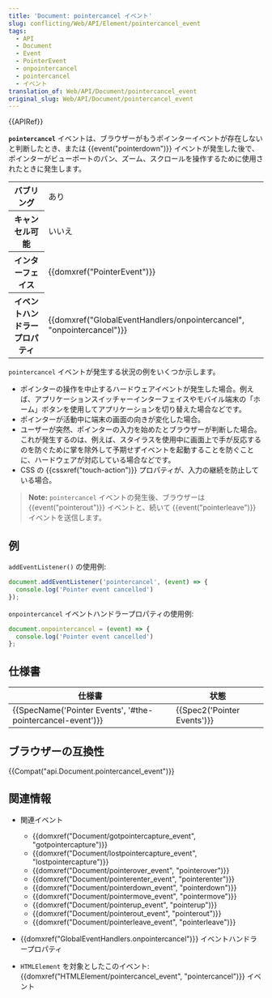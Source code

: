 ```yaml
---
title: 'Document: pointercancel イベント'
slug: conflicting/Web/API/Element/pointercancel_event
tags:
  - API
  - Document
  - Event
  - PointerEvent
  - onpointercancel
  - pointercancel
  - イベント
translation_of: Web/API/Document/pointercancel_event
original_slug: Web/API/Document/pointercancel_event
---
```

{{APIRef}}

**`pointercancel`** イベントは、ブラウザーがもうポインターイベントが存在しないと判断したとき、または {{event("pointerdown")}} イベントが発生した後で、ポインターがビューポートのパン、ズーム、スクロールを操作するために使用されたときに発生します。

<table class="properties">
  <tbody>
    <tr>
      <th scope="row">バブリング</th>
      <td>あり</td>
    </tr>
    <tr>
      <th scope="row">キャンセル可能</th>
      <td>いいえ</td>
    </tr>
    <tr>
      <th scope="row">インターフェイス</th>
      <td>{{domxref("PointerEvent")}}</td>
    </tr>
    <tr>
      <th scope="row">イベントハンドラープロパティ</th>
      <td>
        {{domxref("GlobalEventHandlers/onpointercancel", "onpointercancel")}}
      </td>
    </tr>
  </tbody>
</table>

`pointercancel` イベントが発生する状況の例をいくつか示します。

- ポインターの操作を中止するハードウェアイベントが発生した場合。例えば、アプリケーションスイッチャーインターフェイスやモバイル端末の「ホーム」ボタンを使用してアプリケーションを切り替えた場合などです。
- ポインターが活動中に端末の画面の向きが変化した場合。
- ユーザーが突然、ポインターの入力を始めたとブラウザーが判断した場合。これが発生するのは、例えば、スタイラスを使用中に画面上で手が反応するのを防ぐために掌を除外して予期せずイベントを起動することを防ぐことに、ハードウェアが対応している場合などです。
- CSS の {{cssxref("touch-action")}} プロパティが、入力の継続を防止している場合。

> **Note:** `pointercancel` イベントの発生後、ブラウザーは {{event("pointerout")}} イベントと、続いて {{event("pointerleave")}} イベントを送信します。

## 例

`addEventListener()` の使用例:

```js
document.addEventListener('pointercancel', (event) => {
  console.log('Pointer event cancelled')
});
```

`onpointercancel` イベントハンドラープロパティの使用例:

```js
document.onpointercancel = (event) => {
  console.log('Pointer event cancelled')
};
```

## 仕様書

| 仕様書                                                                       | 状態                                 |
| ---------------------------------------------------------------------------- | ------------------------------------ |
| {{SpecName('Pointer Events', '#the-pointercancel-event')}} | {{Spec2('Pointer Events')}} |

## ブラウザーの互換性

{{Compat("api.Document.pointercancel_event")}}

## 関連情報

- 関連イベント

  - {{domxref("Document/gotpointercapture_event", "gotpointercapture")}}
  - {{domxref("Document/lostpointercapture_event", "lostpointercapture")}}
  - {{domxref("Document/pointerover_event", "pointerover")}}
  - {{domxref("Document/pointerenter_event", "pointerenter")}}
  - {{domxref("Document/pointerdown_event", "pointerdown")}}
  - {{domxref("Document/pointermove_event", "pointermove")}}
  - {{domxref("Document/pointerup_event", "pointerup")}}
  - {{domxref("Document/pointerout_event", "pointerout")}}
  - {{domxref("Document/pointerleave_event", "pointerleave")}}

- {{domxref("GlobalEventHandlers.onpointercancel")}} イベントハンドラープロパティ
- `HTMLElement` を対象としたこのイベント: {{domxref("HTMLElement/pointercancel_event", "pointercancel")}} イベント
